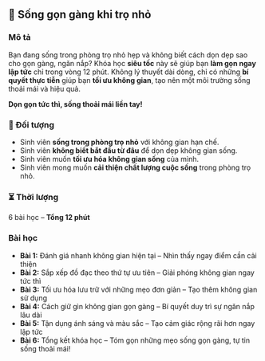 ## 📌 Sống gọn gàng khi trọ nhỏ  

### Mô tả  
Bạn đang sống trong phòng trọ nhỏ hẹp và không biết cách dọn dẹp sao cho gọn gàng, ngăn nắp? Khóa học **siêu tốc** này sẽ giúp bạn **làm gọn ngay lập tức** chỉ trong vòng 12 phút. Không lý thuyết dài dòng, chỉ có những **bí quyết thực tiễn** giúp bạn **tối ưu không gian**, tạo nên một môi trường sống thoải mái và hiệu quả.  

**Dọn gọn tức thì, sống thoải mái liền tay!**  

### 🎯 Đối tượng  
- Sinh viên **sống trong phòng trọ nhỏ** với không gian hạn chế.  
- Sinh viên **không biết bắt đầu từ đâu** để dọn dẹp không gian sống.  
- Sinh viên muốn **tối ưu hóa không gian sống** của mình.  
- Sinh viên mong muốn **cải thiện chất lượng cuộc sống** trong phòng trọ nhỏ.  

### ⏳ Thời lượng  
6 bài học – **Tổng 12 phút**  

### Bài học  
- **Bài 1:** Đánh giá nhanh không gian hiện tại – Nhìn thấy ngay điểm cần cải thiện  
- **Bài 2:** Sắp xếp đồ đạc theo thứ tự ưu tiên – Giải phóng không gian ngay tức thì  
- **Bài 3:** Tối ưu hóa lưu trữ với những mẹo đơn giản – Tạo thêm không gian sử dụng  
- **Bài 4:** Cách giữ gìn không gian gọn gàng – Bí quyết duy trì sự ngăn nắp lâu dài  
- **Bài 5:** Tận dụng ánh sáng và màu sắc – Tạo cảm giác rộng rãi hơn ngay lập tức  
- **Bài 6:** Tổng kết khóa học – Tóm gọn những mẹo sống gọn gàng, tự tin sống thoải mái!